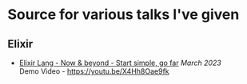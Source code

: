 # Source for various talks I've given

## Elixir

* [Elixir Lang - Now & beyond - Start simple, go far](https://github.com/cmnstmntmn/talks/blob/main/Elixir%20Lang%20-%20Now%20%26%20beyond%20-%20Start%20simple%2C%20go%20far.pdf) _March 2023_ <br />
Demo Video - https://youtu.be/X4Hh8Oae9fk
